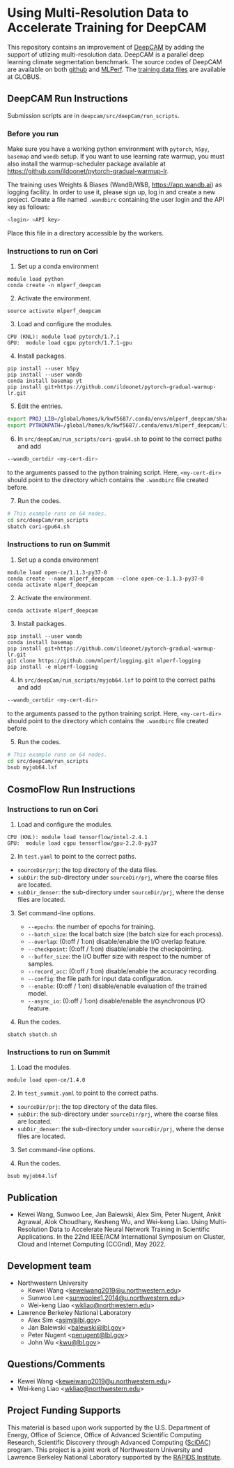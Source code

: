 # Using Multi-Resolution Data to Accelerate Training for DeepCAM
This repository contains an improvement of [DeepCAM](https://github.com/azrael417/mlperf-deepcam) by adding the support of utlizing multi-resolution data.
DeepCAM is a parallel deep learning climate segmentation benchmark. The source codes of DeepCAM are available on both [github](	
https://github.com/azrael417/mlperf-deepcam) and [MLPerf](https://mlcommons.org/en/training-hpc-10/).
The [training data files](https://app.globus.org/file-manager?origin_id=0b226e2c-4de0-11ea-971a-021304b0cca7&origin_path=%2F) are available at GLOBUS.

## DeepCAM Run Instructions

Submission scripts are in `deepcam/src/deepCam/run_scripts`.
### Before you run

Make sure you have a working python environment with `pytorch`, `h5py`, `basemap` and `wandb` setup. 
If you want to use learning rate warmup, you must also install the warmup-scheduler package
available at https://github.com/ildoonet/pytorch-gradual-warmup-lr.

The training uses Weights & Biases (WandB/W&B, https://app.wandb.ai) as logging facility. 
In order to use it, please sign up, log in and create a new project. 
Create a file named `.wandbirc` containing the user login and the API key as follows:

```bash
<login> <API key>
```

Place this file in a directory accessible by the workers.

### Instructions to run on Cori
1. Set up a conda environment
```
module load python
conda create -n mlperf_deepcam
```
2. Activate the environment.
```
source activate mlperf_deepcam
```
3. Load and configure the modules.
```
CPU (KNL): module load pytorch/1.7.1
GPU:  module load cgpu pytorch/1.7.1-gpu
```
4. Install packages.
```
pip install --user h5py
pip install --user wandb
conda install basemap yt
pip install git+https://github.com/ildoonet/pytorch-gradual-warmup-lr.git
```
5. Edit the entries.

```bash
export PROJ_LIB=/global/homes/k/kwf5687/.conda/envs/mlperf_deepcam/share/basemap
export PYTHONPATH=/global/homes/k/kwf5687/.conda/envs/mlperf_deepcam/lib/python3.8/site-packages:${PYTHONPATH}
```

6. In `src/deepCam/run_scripts/cori-gpu64.sh` to point to the correct paths and add 

```bash
--wandb_certdir <my-cert-dir>
```
to the arguments passed to the python training script. Here, `<my-cert-dir>`
should point to the directory which contains the `.wandbirc` file created before.

7. Run the codes.
```bash
# This example runs on 64 nodes.
cd src/deepCam/run_scripts
sbatch cori-gpu64.sh
```

### Instructions to run on Summit
1. Set up a conda environment
```
module load open-ce/1.1.3-py37-0
conda create --name mlperf_deepcam --clone open-ce-1.1.3-py37-0
conda activate mlperf_deepcam
```
2. Activate the environment.
```
conda activate mlperf_deepcam
```

3. Install packages.
```
pip install --user wandb
conda install basemap
pip install git+https://github.com/ildoonet/pytorch-gradual-warmup-lr.git
git clone https://github.com/mlperf/logging.git mlperf-logging
pip install -e mlperf-logging
```
4. In `src/deepCam/run_scripts/myjob64.lsf` to point to the correct paths and add 

```bash
--wandb_certdir <my-cert-dir>
```
to the arguments passed to the python training script. Here, `<my-cert-dir>`
should point to the directory which contains the `.wandbirc` file created before.

5. Run the codes.
```bash
# This example runs on 64 nodes.
cd src/deepCam/run_scripts
bsub myjob64.lsf
```

## CosmoFlow Run Instructions
### Instructions to run on Cori
1. Load and configure the modules.
```
CPU (KNL): module load tensorflow/intel-2.4.1
GPU:  module load cgpu tensorflow/gpu-2.2.0-py37
```
2. In `test.yaml` to point to the correct paths.
* `sourceDir/prj`: the top directory of the data files.
* `subDir`: the sub-directory under `sourceDir/prj`, where the coarse files are located.
* `subDir_denser`: the sub-directory under `sourceDir/prj`, where the dense files are located.

3. Set command-line options.
   * `--epochs`: the number of epochs for training.
   * `--batch_size`: the local batch size (the batch size for each process).
   * `--overlap`: (0:off / 1:on) disable/enable the I/O overlap feature.
   * `--checkpoint`: (0:off / 1:on) disable/enable the checkpointing.
   * `--buffer_size`: the I/O buffer size with respect to the number of samples.
   * `--record_acc`: (0:off / 1:on) disable/enable the accuracy recording.
   * `--config`: the file path for input data configuration.
   * `--enable`: (0:off / 1:on) disable/enable evaluation of the trained model.
   * `--async_io`: (0:off / 1:on) disable/enable the asynchronous I/O feature.

4. Run the codes.
```
sbatch sbatch.sh
```

### Instructions to run on Summit
1. Load the modules.
```
module load open-ce/1.4.0
```
2. In `test_summit.yaml` to point to the correct paths.
* `sourceDir/prj`: the top directory of the data files.
* `subDir`: the sub-directory under `sourceDir/prj`, where the coarse files are located.
* `subDir_denser`: the sub-directory under `sourceDir/prj`, where the dense files are located.

3. Set command-line options.

4. Run the codes.
```
bsub myjob64.lsf
```

## Publication
* Kewei Wang, Sunwoo Lee, Jan Balewski, Alex Sim, Peter Nugent, Ankit Agrawal, Alok Choudhary, Kesheng Wu, and Wei-keng Liao. Using Multi-Resolution Data to Accelerate Neural Network Training in Scientific Applications. In the 22nd IEEE/ACM International Symposium on Cluster, Cloud and Internet Computing (CCGrid), May 2022.

## Development team
  * Northwestern University
    + Kewei Wang <<keweiwang2019@u.northwestern.edu>>
    + Sunwoo Lee <<sunwoolee1.2014@u.northwestern.edu>>
    + Wei-keng Liao <<wkliao@northwestern.edu>>
  * Lawrence Berkeley National Laboratory
    + Alex Sim <<asim@lbl.gov>>
    + Jan Balewski <<balewski@lbl.gov>>
    + Peter Nugent <<penugent@lbl.gov>>
    + John Wu <<kwu@lbl.gov>>

## Questions/Comments
  * Kewei Wang <<keweiwang2019@u.northwestern.edu>>
  * Wei-keng Liao <<wkliao@northwestern.edu>>

## Project Funding Supports
This material is based upon work supported by the U.S. Department of Energy, Office of Science, Office of Advanced Scientific Computing Research, Scientific Discovery through Advanced Computing ([SciDAC](https://www.scidac.gov)) program. This project is a joint work of Northwestern University and Lawrence Berkeley National Laboratory supported by the [RAPIDS Institute](https://rapids.lbl.gov).
